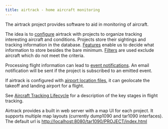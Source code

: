 ```yaml
---
title: airtrack - home aircraft monitoring
---
```


The airtrack project provides software to aid in monitoring of aircraft.

The idea is to [configure](configuration.html) airtrack with projects to
organize tracking interesting aircraft and conditions. Projects store their
sightings and tracking information in the database. [Features](project-features.html)
enable us to decide what information to store besides the bare minimum. [Filters](project-filter.html)
are used exclude aircraft which do not meet the criteria.

Processing flight information can lead to [event notifications](project-event-notifications.html). An email notification will be sent if the project is subscribed to an emitted event.

If airtrack is configured with [airport location files](airport-locations.html), it
can geolocate the takeoff and landing airport for a flight.

See [Aircraft Tracking Lifecycle](tracking-lifecycle.html) for a description of the
key stages in flight tracking.

Airtrack provides a built in web server with a map UI for each project. It supports
multiple map layouts (currently dump1090 and tar1090 interfaces). The default
url is [http://localhost:8080/tar1090/PROJECT/index.html](http://localhost:8080/tar1090/PROJECT/index.html)